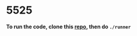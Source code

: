 # 5525
**To run the code, clone this [repo](https://github.com/ayesdeeef/5525.git), then do `./runner`**
